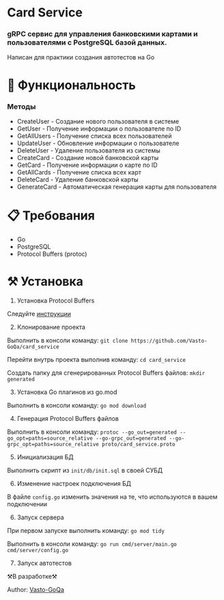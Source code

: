 # Card Service

### gRPC сервис для управления банковскими картами и пользователями с PostgreSQL базой данных.

Написан для практики создания автотестов на Go

# 🚀 Функциональность

### Методы

* CreateUser - Создание нового пользователя в системе
* GetUser - Получение информации о пользователе по ID
* GetAllUsers - Получение списка всех пользователей
* UpdateUser - Обновление информации о пользователе
* DeleteUser - Удаление пользователя из системы
* CreateCard - Создание новой банковской карты
* GetCard - Получение информации о карте по ID
* GetAllCards - Получение списка всех карт
* DeleteCard - Удаление банковской карты
* GenerateCard - Автоматическая генерация карты для пользователя

# 📋 Требования

* Go
* PostgreSQL
* Protocol Buffers (protoc)

# ⚒️ Установка

1. Установка Protocol Buffers

Следуйте [инструкции](https://www.geeksforgeeks.org/installation-guide/how-to-install-protocol-buffers-on-windows/)

2. Клонирование проекта

Выполнить в консоли команду: `git clone https://github.com/Vasto-GoQa/card_service`

Перейти внутрь проекта выполнив команду: ``cd card_service``

Создать папку для сгенерированных Protocol Buffers файлов: ``mkdir generated``

3. Установка Go плагинов из go.mod

Выполнить в консоли команду: ```go mod download```

4. Генерация Protocol Buffers файлов

Выполнить в консоли команду:
``protoc --go_out=generated --go_opt=paths=source_relative --go-grpc_out=generated --go-grpc_opt=paths=source_relative proto/card_service.proto``

5. Инициализация БД

Выполнить скрипт из ``init/db/init.sql`` в своей СУБД

6. Изменение настроек подключения БД

В файле ``config.go`` изменить значения на те, что используются в вашем подключении

6. Запуск сервера

При первом запуске выполнить команду: ``go mod tidy``

Выполнить в консоли команду: ``go run cmd/server/main.go cmd/server/config.go``

7. Запуск автотестов

⚒️В разработке⚒️

Author: [Vasto-GoQa](https://github.com/Vasto-GoQa)